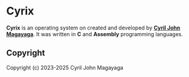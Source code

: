 # Cyrix

**Cyrix** is an operating system on created and developed by [**Cyril John Magayaga**](https://github.com/magayaga). It was written in **C** and **Assembly** programming languages.

## Copyright

Copyright (c) 2023-2025 Cyril John Magayaga
